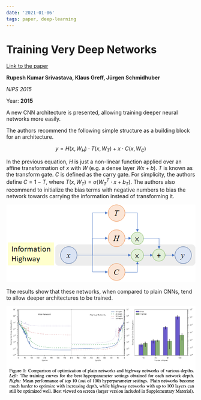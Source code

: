 ```yaml
---
date: '2021-01-06'
tags: paper, deep-learning
---
```

# Training Very Deep Networks

[Link to the paper](https://arxiv.org/abs/1507.06228)

**Rupesh Kumar Srivastava, Klaus Greff, Jürgen Schmidhuber**

*NIPS 2015*

Year: **2015**


A new CNN architecture is presented, allowing training deeper neural networks more easily.

The authors recommend the following simple structure as a building block for an architecture.

$$ y = H(x, W_H) \cdot T(x, W_T) + x \cdot C(x, W_C) $$

In the previous equation, $H$ is just a non-linear function applied over an affine transformation of $x$ with $W$ (e.g. a dense layer $Wx+b$). $T$ is known as the transform gate. $C$ is defined as the carry gate. For simplicity, the authors define $C = 1-T$, where $T(x, W_T) = \sigma(W_T^T\cdot x + b_T)$. The authors also recommend to initialize the bias terms with negative numbers to bias the network towards carrying the information instead of transforming it.

![](assets/srivastava2015/architecture.png)


The results show that these networks, when compared to plain CNNs, tend to allow deeper architectures to be trained.

![](assets/srivastava2015/results.png)